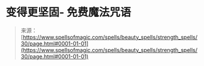 <!--yml

分类：未分类

日期：2024年06月12日 18:32:49

-->

# 变得更坚固- 免费魔法咒语

> 来源：[https://www.spellsofmagic.com/spells/beauty_spells/strength_spells/30/page.html#0001-01-01](https://www.spellsofmagic.com/spells/beauty_spells/strength_spells/30/page.html#0001-01-01)

